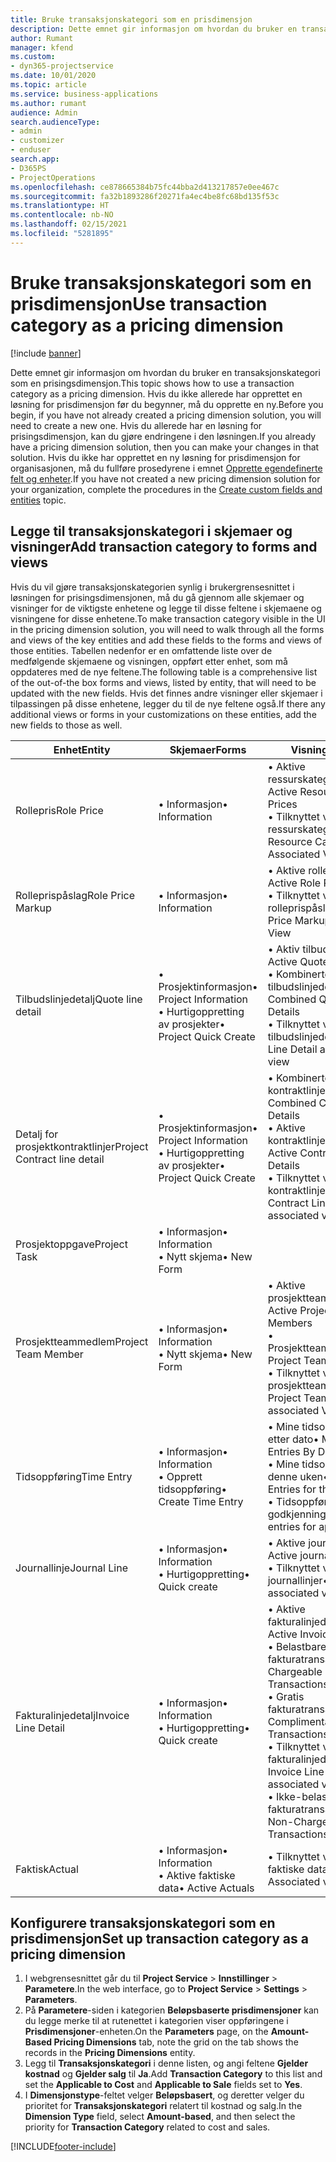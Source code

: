 ```yaml
---
title: Bruke transaksjonskategori som en prisdimensjon
description: Dette emnet gir informasjon om hvordan du bruker en transaksjonskategori som en prisingsdimensjon.
author: Rumant
manager: kfend
ms.custom:
- dyn365-projectservice
ms.date: 10/01/2020
ms.topic: article
ms.service: business-applications
ms.author: rumant
audience: Admin
search.audienceType:
- admin
- customizer
- enduser
search.app:
- D365PS
- ProjectOperations
ms.openlocfilehash: ce878665384b75fc44bba2d413217857e0ee467c
ms.sourcegitcommit: fa32b1893286f20271fa4ec4be8fc68bd135f53c
ms.translationtype: HT
ms.contentlocale: nb-NO
ms.lasthandoff: 02/15/2021
ms.locfileid: "5281895"
---
```

# <a name="use-transaction-category-as-a-pricing-dimension"></a><span data-ttu-id="46ab8-103">Bruke transaksjonskategori som en prisdimensjon</span><span class="sxs-lookup"><span data-stu-id="46ab8-103">Use transaction category as a pricing dimension</span></span>

[!include [banner](../includes/psa-now-project-operations.md)]

<span data-ttu-id="46ab8-104">Dette emnet gir informasjon om hvordan du bruker en transaksjonskategori som en prisingsdimensjon.</span><span class="sxs-lookup"><span data-stu-id="46ab8-104">This topic shows how to use a transaction category as a pricing dimension.</span></span> <span data-ttu-id="46ab8-105">Hvis du ikke allerede har opprettet en løsning for prisdimensjon før du begynner, må du opprette en ny.</span><span class="sxs-lookup"><span data-stu-id="46ab8-105">Before you begin, if you have not already created a pricing dimension solution, you will need to create a new one.</span></span> <span data-ttu-id="46ab8-106">Hvis du allerede har en løsning for prisingsdimensjon, kan du gjøre endringene i den løsningen.</span><span class="sxs-lookup"><span data-stu-id="46ab8-106">If you already have a pricing dimension solution, then you can make your changes in that solution.</span></span> <span data-ttu-id="46ab8-107">Hvis du ikke har opprettet en ny løsning for prisdimensjon for organisasjonen, må du fullføre prosedyrene i emnet [Opprette egendefinerte felt og enheter](create-custom-fields-entities.md).</span><span class="sxs-lookup"><span data-stu-id="46ab8-107">If you have not created a new pricing dimension solution for your organization, complete the procedures in the [Create custom fields and entities](create-custom-fields-entities.md) topic.</span></span>

## <a name="add-transaction-category-to-forms-and-views"></a><span data-ttu-id="46ab8-108">Legge til transaksjonskategori i skjemaer og visninger</span><span class="sxs-lookup"><span data-stu-id="46ab8-108">Add transaction category to forms and views</span></span>
<span data-ttu-id="46ab8-109">Hvis du vil gjøre transaksjonskategorien synlig i brukergrensesnittet i løsningen for prisingsdimensjonen, må du gå gjennom alle skjemaer og visninger for de viktigste enhetene og legge til disse feltene i skjemaene og visningene for disse enhetene.</span><span class="sxs-lookup"><span data-stu-id="46ab8-109">To make transaction category visible in the UI in the pricing dimension solution, you will need to walk through all the forms and views of the key entities and add these fields to the forms and views of those entities.</span></span>
<span data-ttu-id="46ab8-110">Tabellen nedenfor er en omfattende liste over de medfølgende skjemaene og visningen, oppført etter enhet, som må oppdateres med de nye feltene.</span><span class="sxs-lookup"><span data-stu-id="46ab8-110">The following table is a comprehensive list of the out-of-the box forms and views, listed by entity, that will need to be updated with the new fields.</span></span> <span data-ttu-id="46ab8-111">Hvis det finnes andre visninger eller skjemaer i tilpassingen på disse enhetene, legger du til de nye feltene også.</span><span class="sxs-lookup"><span data-stu-id="46ab8-111">If there any additional views or forms in your customizations on these entities, add the new fields to those as well.</span></span>

|  <span data-ttu-id="46ab8-112">Enhet</span><span class="sxs-lookup"><span data-stu-id="46ab8-112">Entity</span></span>        | <span data-ttu-id="46ab8-113">Skjemaer</span><span class="sxs-lookup"><span data-stu-id="46ab8-113">Forms</span></span>     |<span data-ttu-id="46ab8-114">Visninger</span><span class="sxs-lookup"><span data-stu-id="46ab8-114">Views</span></span>        |
| ------------------------------|---------------------------------|----------------------------------|
|  <span data-ttu-id="46ab8-115">Rollepris</span><span class="sxs-lookup"><span data-stu-id="46ab8-115">Role Price</span></span>|<span data-ttu-id="46ab8-116">• Informasjon</span><span class="sxs-lookup"><span data-stu-id="46ab8-116">• Information</span></span> |<span data-ttu-id="46ab8-117">• Aktive ressurskategoripriser</span><span class="sxs-lookup"><span data-stu-id="46ab8-117">• Active Resource Category Prices</span></span><br> <span data-ttu-id="46ab8-118">• Tilknyttet visning for ressurskategoripriser</span><span class="sxs-lookup"><span data-stu-id="46ab8-118">• Resource Category Price Associated View</span></span>|
|  <span data-ttu-id="46ab8-119">Rolleprispåslag</span><span class="sxs-lookup"><span data-stu-id="46ab8-119">Role Price Markup</span></span>|<span data-ttu-id="46ab8-120">• Informasjon</span><span class="sxs-lookup"><span data-stu-id="46ab8-120">• Information</span></span>|<span data-ttu-id="46ab8-121">• Aktive rolleprispåslag</span><span class="sxs-lookup"><span data-stu-id="46ab8-121">• Active Role Price Markup</span></span><br><span data-ttu-id="46ab8-122">• Tilknyttet visning for rolleprispåslag</span><span class="sxs-lookup"><span data-stu-id="46ab8-122">• Role Price Markup Associated View</span></span>|
|  <span data-ttu-id="46ab8-123">Tilbudslinjedetalj</span><span class="sxs-lookup"><span data-stu-id="46ab8-123">Quote line detail</span></span>|<span data-ttu-id="46ab8-124">• Prosjektinformasjon</span><span class="sxs-lookup"><span data-stu-id="46ab8-124">• Project Information</span></span><br><span data-ttu-id="46ab8-125">• Hurtigoppretting av prosjekter</span><span class="sxs-lookup"><span data-stu-id="46ab8-125">• Project Quick Create</span></span>|<span data-ttu-id="46ab8-126">• Aktiv tilbudslinjedetalj</span><span class="sxs-lookup"><span data-stu-id="46ab8-126">• Active Quote Line Detail</span></span><br><span data-ttu-id="46ab8-127">• Kombinerte tilbudslinjedetaljer</span><span class="sxs-lookup"><span data-stu-id="46ab8-127">• Combined Quote Line Details</span></span><br><span data-ttu-id="46ab8-128">• Tilknyttet visning for tilbudslinjedetaljer</span><span class="sxs-lookup"><span data-stu-id="46ab8-128">• Quote Line Detail associated view</span></span>|
|  <span data-ttu-id="46ab8-129">Detalj for prosjektkontraktlinjer</span><span class="sxs-lookup"><span data-stu-id="46ab8-129">Project Contract line detail</span></span>|<span data-ttu-id="46ab8-130">• Prosjektinformasjon</span><span class="sxs-lookup"><span data-stu-id="46ab8-130">• Project Information</span></span><br><span data-ttu-id="46ab8-131">• Hurtigoppretting av prosjekter</span><span class="sxs-lookup"><span data-stu-id="46ab8-131">• Project Quick Create</span></span>|<span data-ttu-id="46ab8-132">• Kombinerte kontraktlinjedetaljer</span><span class="sxs-lookup"><span data-stu-id="46ab8-132">• Combined Contract line Details</span></span><br><span data-ttu-id="46ab8-133">• Aktive kontraktlinjedetaljer</span><span class="sxs-lookup"><span data-stu-id="46ab8-133">• Active Contract Line Details</span></span><br><span data-ttu-id="46ab8-134">• Tilknyttet visning for kontraktlinjedetaljer</span><span class="sxs-lookup"><span data-stu-id="46ab8-134">• Contract Line Detail associated view</span></span>|
|  <span data-ttu-id="46ab8-135">Prosjektoppgave</span><span class="sxs-lookup"><span data-stu-id="46ab8-135">Project Task</span></span>|<span data-ttu-id="46ab8-136">• Informasjon</span><span class="sxs-lookup"><span data-stu-id="46ab8-136">• Information</span></span><br><span data-ttu-id="46ab8-137">• Nytt skjema</span><span class="sxs-lookup"><span data-stu-id="46ab8-137">• New Form</span></span>||
|  <span data-ttu-id="46ab8-138">Prosjektteammedlem</span><span class="sxs-lookup"><span data-stu-id="46ab8-138">Project Team Member</span></span>|<span data-ttu-id="46ab8-139">• Informasjon</span><span class="sxs-lookup"><span data-stu-id="46ab8-139">• Information</span></span><br><span data-ttu-id="46ab8-140">• Nytt skjema</span><span class="sxs-lookup"><span data-stu-id="46ab8-140">• New Form</span></span>|<span data-ttu-id="46ab8-141">• Aktive prosjektteammedlemmer</span><span class="sxs-lookup"><span data-stu-id="46ab8-141">• Active Project Team Members</span></span><br><span data-ttu-id="46ab8-142">• Prosjektteammedlemmer</span><span class="sxs-lookup"><span data-stu-id="46ab8-142">• Project Team Members</span></span><br><span data-ttu-id="46ab8-143">• Tilknyttet visning for prosjektteammedlemmer</span><span class="sxs-lookup"><span data-stu-id="46ab8-143">• Project Team members associated View</span></span>|
|  <span data-ttu-id="46ab8-144">Tidsoppføring</span><span class="sxs-lookup"><span data-stu-id="46ab8-144">Time Entry</span></span>|<span data-ttu-id="46ab8-145">• Informasjon</span><span class="sxs-lookup"><span data-stu-id="46ab8-145">• Information</span></span><br><span data-ttu-id="46ab8-146">• Opprett tidsoppføring</span><span class="sxs-lookup"><span data-stu-id="46ab8-146">• Create Time Entry</span></span>|<span data-ttu-id="46ab8-147">• Mine tidsoppføringer etter dato</span><span class="sxs-lookup"><span data-stu-id="46ab8-147">• My Time Entries By Date</span></span><br><span data-ttu-id="46ab8-148">• Mine tidsoppføringer for denne uken</span><span class="sxs-lookup"><span data-stu-id="46ab8-148">• My time Entries for this week</span></span><br><span data-ttu-id="46ab8-149">• Tidsoppføringer for godkjenning</span><span class="sxs-lookup"><span data-stu-id="46ab8-149">• Time entries for approval</span></span>|
|  <span data-ttu-id="46ab8-150">Journallinje</span><span class="sxs-lookup"><span data-stu-id="46ab8-150">Journal Line</span></span>|<span data-ttu-id="46ab8-151">• Informasjon</span><span class="sxs-lookup"><span data-stu-id="46ab8-151">• Information</span></span><br><span data-ttu-id="46ab8-152">• Hurtigoppretting</span><span class="sxs-lookup"><span data-stu-id="46ab8-152">• Quick create</span></span>|<span data-ttu-id="46ab8-153">• Aktive journallinjer</span><span class="sxs-lookup"><span data-stu-id="46ab8-153">• Active journal lines</span></span><br><span data-ttu-id="46ab8-154">• Tilknyttet visning for journallinjer</span><span class="sxs-lookup"><span data-stu-id="46ab8-154">• Journal Line associated view</span></span>|
|  <span data-ttu-id="46ab8-155">Fakturalinjedetalj</span><span class="sxs-lookup"><span data-stu-id="46ab8-155">Invoice Line Detail</span></span>|<span data-ttu-id="46ab8-156">• Informasjon</span><span class="sxs-lookup"><span data-stu-id="46ab8-156">• Information</span></span><br><span data-ttu-id="46ab8-157">• Hurtigoppretting</span><span class="sxs-lookup"><span data-stu-id="46ab8-157">• Quick create</span></span>|<span data-ttu-id="46ab8-158">• Aktive fakturalinjedetaljer</span><span class="sxs-lookup"><span data-stu-id="46ab8-158">• Active Invoice Line Details</span></span><br><span data-ttu-id="46ab8-159">• Belastbare fakturatransaksjoner</span><span class="sxs-lookup"><span data-stu-id="46ab8-159">• Chargeable Invoice Transactions</span></span><br><span data-ttu-id="46ab8-160">• Gratis fakturatransaksjoner</span><span class="sxs-lookup"><span data-stu-id="46ab8-160">• Complimentary Invoice Transactions</span></span><br><span data-ttu-id="46ab8-161">• Tilknyttet visning for fakturalinjedetaljer</span><span class="sxs-lookup"><span data-stu-id="46ab8-161">• Invoice Line Detail associated view</span></span><br><span data-ttu-id="46ab8-162">• Ikke-belastbare fakturatransaksjoner</span><span class="sxs-lookup"><span data-stu-id="46ab8-162">• Non-Chargeable Invoice Transactions</span></span>|
|  <span data-ttu-id="46ab8-163">Faktisk</span><span class="sxs-lookup"><span data-stu-id="46ab8-163">Actual</span></span>|<span data-ttu-id="46ab8-164">• Informasjon</span><span class="sxs-lookup"><span data-stu-id="46ab8-164">• Information</span></span><br><span data-ttu-id="46ab8-165">• Aktive faktiske data</span><span class="sxs-lookup"><span data-stu-id="46ab8-165">• Active Actuals</span></span>|<span data-ttu-id="46ab8-166">• Tilknyttet visning for faktiske data</span><span class="sxs-lookup"><span data-stu-id="46ab8-166">• Actual Associated view</span></span>|

## <a name="set-up-transaction-category-as-a-pricing-dimension"></a><span data-ttu-id="46ab8-167">Konfigurere transaksjonskategori som en prisdimensjon</span><span class="sxs-lookup"><span data-stu-id="46ab8-167">Set up transaction category as a pricing dimension</span></span>

1. <span data-ttu-id="46ab8-168">I webgrensesnittet går du til **Project Service** > **Innstillinger** > **Parametere**.</span><span class="sxs-lookup"><span data-stu-id="46ab8-168">In the web interface, go to **Project Service** > **Settings** > **Parameters**.</span></span> 
2. <span data-ttu-id="46ab8-169">På **Parametere**-siden i kategorien **Beløpsbaserte prisdimensjoner** kan du legge merke til at rutenettet i kategorien viser oppføringene i **Prisdimensjoner**-enheten.</span><span class="sxs-lookup"><span data-stu-id="46ab8-169">On the **Parameters** page, on the **Amount-Based Pricing Dimensions** tab, note the grid on the tab shows the records in the **Pricing Dimensions** entity.</span></span>
3. <span data-ttu-id="46ab8-170">Legg til **Transaksjonskategori** i denne listen, og angi feltene **Gjelder kostnad** og **Gjelder salg** til **Ja**.</span><span class="sxs-lookup"><span data-stu-id="46ab8-170">Add **Transaction Category** to this list and set the **Applicable to Cost** and **Applicable to Sale** fields set to **Yes**.</span></span>
4. <span data-ttu-id="46ab8-171">I **Dimensjonstype**-feltet velger **Beløpsbasert**, og deretter velger du prioritet for **Transaksjonskategori** relatert til kostnad og salg.</span><span class="sxs-lookup"><span data-stu-id="46ab8-171">In the **Dimension Type** field, select **Amount-based**, and then select the priority for **Transaction Category** related to cost and sales.</span></span>


[!INCLUDE[footer-include](../includes/footer-banner.md)]